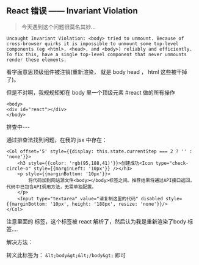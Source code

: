 React 错误 —— Invariant Violation
--

> 今天遇到这个问题很莫名其妙...

	Uncaught Invariant Violation: <body> tried to unmount. Because of cross-browser quirks it is impossible to unmount some top-level components (eg <html>, <head>, and <body>) reliably and efficiently. To fix this, have a single top-level component that never unmounts render these elements.

看字面意思顶级组件被注销(重新渲染， 就是 body head ， html 这些被干掉了)。

但是不对啊，我规规矩矩在 body 里一个顶级元素 #react 做的所有操作

	<body>
	<div id="react"></div>
	</body>

排查中---


通过排查法找到问题，在我的 jsx 中存在：

	<Col offset='5' style={{display: this.state.currentStep === 2 ? '' : 'none'}}>
        <h3 style={{color: 'rgb(95,188,41)'}}>创建成功<Icon type="check-circle-o" style={{marginLeft: '10px'}} /></h3>
        <p style={{marginBottom: '10px'}}>
            将代码加到网站源文件<body></body>标签之间。推荐结果将通过API接口返回，代码中已包含API调用方法，无需单独配置。
        </p>
        <Input type="textarea" value="请复制这里的代码" disabled style={{marginBottom: '10px', height: '188px', resize: 'none'}}/>
    </Col>

注意里面的 <body> 标签，这个标签被 react 解析了，然后认为我是重新渲染了body 标签.... 

解决方法：

转义此标签为： `&lt;body&gt;&lt;/body&gt;`  即可